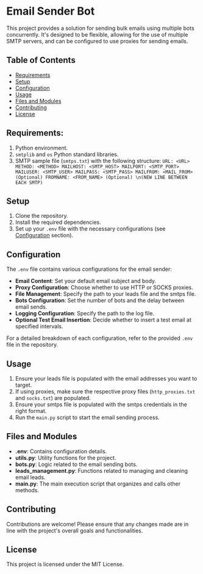 # Email Sender Bot

This project provides a solution for sending bulk emails using multiple bots concurrently. It's designed to be flexible, allowing for the use of multiple SMTP servers, and can be configured to use proxies for sending emails.

## Table of Contents

- [Requirements](#requirements)
- [Setup](#setup)
- [Configuration](#configuration)
- [Usage](#usage)
- [Files and Modules](#files-and-modules)
- [Contributing](#contributing)
- [License](#license)


## Requirements:

1. Python environment.
2. `smtplib` and `os` Python standard libraries.
3. SMTP sample file (`smtps.txt`) with the following structure:
`URL: <URL>
METHOD: <METHOD>
MAILHOST: <SMTP_HOST>
MAILPORT: <SMTP_PORT>
MAILUSER: <SMTP_USER>
MAILPASS: <SMTP_PASS>
MAILFROM: <MAIL_FROM> (Optional)
FROMNAME: <FROM_NAME> (Optional)
\n(NEW LINE BETWEEN EACH SMTP)`


## Setup

1. Clone the repository.
2. Install the required dependencies.
3. Set up your `.env` file with the necessary configurations (see [Configuration](#configuration) section).

## Configuration

The `.env` file contains various configurations for the email sender:

- **Email Content**: Set your default email subject and body.
- **Proxy Configuration**: Choose whether to use HTTP or SOCKS proxies.
- **File Management**: Specify the path to your leads file and the smtps file.
- **Bots Configuration**: Set the number of bots and the delay between email sends.
- **Logging Configuration**: Specify the path to the log file.
- **Optional Test Email Insertion**: Decide whether to insert a test email at specified intervals.

For a detailed breakdown of each configuration, refer to the provided `.env` file in the repository.

## Usage

1. Ensure your leads file is populated with the email addresses you want to target.
2. If using proxies, make sure the respective proxy files (`http_proxies.txt` and `socks.txt`) are populated.
3. Ensure your smtps file is populated with the smtps credentials in the right format.
4. Run the `main.py` script to start the email sending process.

## Files and Modules

- **.env**: Contains configuration details.
- **utils.py**: Utility functions for the project.
- **bots.py**: Logic related to the email sending bots.
- **leads_management.py**: Functions related to managing and cleaning email leads.
- **main.py**: The main execution script that organizes and calls other methods.

## Contributing

Contributions are welcome! Please ensure that any changes made are in line with the project's overall goals and functionalities.

## License

This project is licensed under the MIT License.
